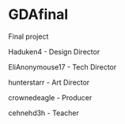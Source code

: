 # GDAfinal
Final project

Haduken4 - Design Director

EliAnonymouse17 - Tech Director

hunterstarr - Art Director

crownedeagle - Producer

cehnehd3h - Teacher
